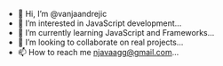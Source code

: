- 👋 Hi, I’m @vanjaandrejic
- 👀 I’m interested in JavaScript development...
- 🌱 I’m currently learning JavaScript and Frameworks...
- 💞️ I’m looking to collaborate on real projects...
- 📫 How to reach me njavaagg@gmail.com...

<!---
vanjaandrejic/vanjaandrejic is a ✨ special ✨ repository because its `README.md` (this file) appears on your GitHub profile.
You can click the Preview link to take a look at your changes.
--->
